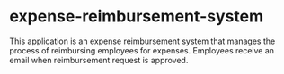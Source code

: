 # expense-reimbursement-system
This application is an expense reimbursement system that manages the process of reimbursing employees for expenses. Employees receive an email when reimbursement request is approved.

